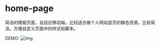 # home-page
简洁的模板页面，自适应移动端，比较适合做个人网站首页的静态资源，比较简洁，方便自定义页面中的样式和脚本。

DEMO:
![img](https://raw.githubusercontent.com/kaimz/home-page-wu/master/demo.png)
